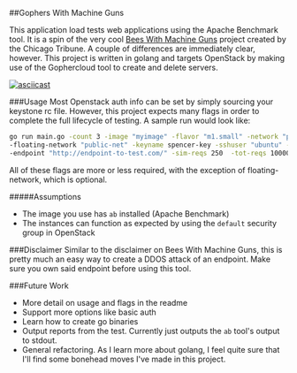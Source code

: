 ##Gophers With Machine Guns

This application load tests web applications using the Apache Benchmark tool. It is a spin of the very cool [Bees With Machine Guns](https://github.com/newsapps/beeswithmachineguns) project created by the Chicago Tribune. A couple of differences are immediately clear, however. This project is written in golang and targets OpenStack by making use of the Gophercloud tool to create and delete servers.

[![asciicast](https://asciinema.org/a/8rq9et7xogidkcgv5mraddpoq.png)](https://asciinema.org/a/8rq9et7xogidkcgv5mraddpoq)

###Usage
Most Openstack auth info can be set by simply sourcing your keystone rc file. However, this project expects many flags in order to complete the full lifecycle of testing. A sample run would look like:

```bash
go run main.go -count 3 -image "myimage" -flavor "m1.small" -network "private-net" \
-floating-network "public-net" -keyname spencer-key -sshuser "ubuntu" -sshkey "/path/to/id_rsa" \
-endpoint "http://endpoint-to-test.com/" -sim-reqs 250  -tot-reqs 10000
```

All of these flags are more or less required, with the exception of floating-network, which is optional.

#####Assumptions
- The image you use has `ab` installed (Apache Benchmark)
- The instances can function as expected by using the `default` security group in OpenStack

###Disclaimer
Similar to the disclaimer on Bees With Machine Guns, this is pretty much an easy way to create a DDOS attack of an endpoint. Make sure you own said endpoint before using this tool.
 
###Future Work
- More detail on usage and flags in the readme
- Support more options like basic auth
- Learn how to create go binaries
- Output reports from the test. Currently just outputs the `ab` tool's output to stdout.
- General refactoring. As I learn more about golang, I feel quite sure that I'll find some bonehead moves I've made in this project.
